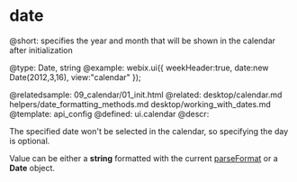 date
=============

@short:
	specifies the year and month that will be shown in the calendar after initialization

@type: Date, string
@example:
webix.ui({
	weekHeader:true,
	date:new Date(2012,3,16),
	view:"calendar"
});

@relatedsample:
	09_calendar/01_init.html
@related: 
	desktop/calendar.md
    helpers/date_formatting_methods.md
    desktop/working_with_dates.md
@template:	api_config
@defined:	ui.calendar	
@descr:

The specified date won't be selected in the calendar, so specifying the day is optional.

Value can be either a **string** formatted with the current [parseFormat](api/i18n_parseformat_other.md) or a **Date** object.

